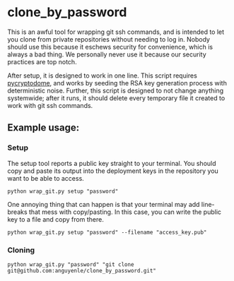 # clone_by_password
This is an awful tool for wrapping git ssh commands, and is intended to let you clone from private repositories without needing to log in. Nobody should use this because it eschews security for convenience, which is always a bad thing. We personally never use it because our security practices are top notch.

After setup, it is designed to work in one line. This script requires [pycryptodome](https://pycryptodome.readthedocs.io/en/latest/), and works by seeding the RSA key generation process with deterministic noise. Further, this script is designed to not change anything systemwide; after it runs, it should delete every temporary file it created to work with git ssh commands.

## Example usage:

### Setup
The setup tool reports a public key straight to your terminal. You should copy and paste its output into the deployment keys in the repository you want to be able to access.
```
python wrap_git.py setup "password"
```
One annoying thing that can happen is that your terminal may add line-breaks that mess with copy/pasting. In this case, you can write the public key to a file and copy from there.
```
python wrap_git.py setup "password" --filename "access_key.pub"
```
### Cloning
```
python wrap_git.py "password" "git clone git@github.com:anguyenle/clone_by_password.git"
```

